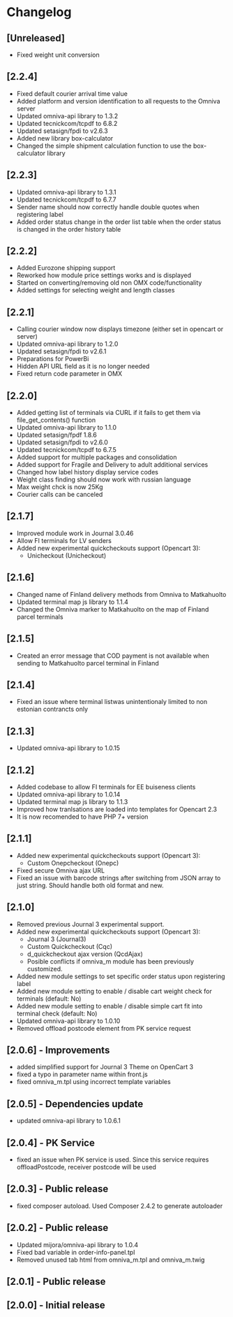 # Changelog

## [Unreleased]
- Fixed weight unit conversion

## [2.2.4]
- Fixed default courier arrival time value
- Added platform and version identification to all requests to the Omniva server
- Updated omniva-api library to 1.3.2
- Updated tecnickcom/tcpdf to 6.8.2
- Updated setasign/fpdi to v2.6.3
- Added new library box-calculator
- Changed the simple shipment calculation function to use the box-calculator library

## [2.2.3]
- Updated omniva-api library to 1.3.1
- Updated tecnickcom/tcpdf to 6.7.7
- Sender name should now correctly handle double quotes when registering label
- Added order status change in the order list table when the order status is changed in the order history table

## [2.2.2]
- Added Eurozone shipping support
- Reworked how module price settings works and is displayed
- Started on converting/removing old non OMX code/functionality
- Added settings for selecting weight and length classes

## [2.2.1]
- Calling courier window now displays timezone (either set in opencart or server)
- Updated omniva-api library to 1.2.0
- Updated setasign/fpdi to v2.6.1
- Preparations for PowerBi
- Hidden API URL field as it is no longer needed
- Fixed return code parameter in OMX

## [2.2.0]
- Added getting list of terminals via CURL if it fails to get them via file_get_contents() function
- Updated omniva-api library to 1.1.0
- Updated setasign/fpdf 1.8.6
- Updated setasign/fpdi to v2.6.0
- Updated tecnickcom/tcpdf to 6.7.5
- Added support for multiple packages and consolidation
- Added support for Fragile and Delivery to adult additional services
- Changed how label history display service codes
- Weight class finding should now work with russian language
- Max weight chck is now 25Kg
- Courier calls can be canceled

## [2.1.7]
- Improved module work in Journal 3.0.46
- Allow FI terminals for LV senders
- Added new experimental quickcheckouts support (Opencart 3):
    - Unicheckout (Unicheckout)

## [2.1.6]
- Changed name of Finland delivery methods from Omniva to Matkahuolto
- Updated terminal map js library to 1.1.4
- Changed the Omniva marker to Matkahuolto on the map of Finland parcel terminals

## [2.1.5]
- Created an error message that COD payment is not available when sending to Matkahuolto parcel terminal in Finland

## [2.1.4]
- Fixed an issue where terminal listwas unintentionaly limited to non estonian contrancts only

## [2.1.3]
- Updated omniva-api library to 1.0.15 

## [2.1.2]
- Added codebase to allow FI terminals for EE buiseness clients
- Updated omniva-api library to 1.0.14
- Updated terminal map js library to 1.1.3
- Improved how tranlsations are loaded into templates for Opencart 2.3
- It is now recomended to have PHP 7+ version

## [2.1.1]
- Added new experimental quickcheckouts support (Opencart 3):
    - Custom Onepcheckout (Onepc)
- Fixed secure Omniva ajax URL
- Fixed an issue with barcode strings after switching from JSON array to just string. Should handle both old format and new.

## [2.1.0]
- Removed previous Journal 3 experimental support.
- Added new experimental quickcheckouts support (Opencart 3):
    - Journal 3 (Journal3)
    - Custom Quickcheckout (Cqc)
    - d_quickcheckout ajax version (QcdAjax)
    - Posible conflicts if omniva_m module has been previously customized. 
- Added new module settings to set specific order status upon registering label
- Added new module setting to enable / disable cart weight check for terminals (default: No)
- Added new module setting to enable / disable simple cart fit into terminal check (default: No)
- Updated omniva-api library to 1.0.10
- Removed offload postcode element from PK service request

## [2.0.6] - Improvements
- added simplified support for Journal 3 Theme on OpenCart 3
- fixed a typo in parameter name within front.js
- fixed omniva_m.tpl using incorrect template variables

## [2.0.5] - Dependencies update
- updated omniva-api library to 1.0.6.1

## [2.0.4] - PK Service
- fixed an issue when PK service is used. Since this service requires offloadPostcode, receiver postcode will be used

## [2.0.3] - Public release
- fixed composer autoload. Used Composer 2.4.2 to generate autoloader

## [2.0.2] - Public release
- Updated mijora/omniva-api library to 1.0.4
- Fixed bad variable in order-info-panel.tpl
- Removed unused tab html from omniva_m.tpl and omniva_m.twig

## [2.0.1] - Public release

## [2.0.0] - Initial release
